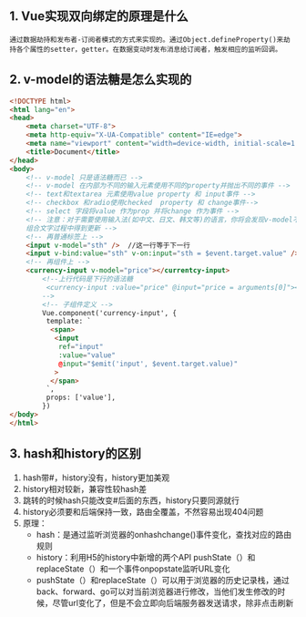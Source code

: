 ## 1. Vue实现双向绑定的原理是什么

    通过数据劫持和发布者-订阅者模式的方式来实现的。通过Object.defineProperty()来劫持各个属性的setter，getter。在数据变动时发布消息给订阅者，触发相应的监听回调。

## 2. v-model的语法糖是怎么实现的
```html
<!DOCTYPE html>
<html lang="en">
<head>
    <meta charset="UTF-8">
    <meta http-equiv="X-UA-Compatible" content="IE=edge">
    <meta name="viewport" content="width=device-width, initial-scale=1.0">
    <title>Document</title>
</head>
<body>
    <!-- v-model 只是语法糖而已 -->
    <!-- v-model 在内部为不同的输入元素使用不同的property并抛出不同的事件 -->
    <!-- text和textarea 元素使用value property 和 input事件 -->
    <!-- checkbox 和radio使用checked  property 和 change事件-->
    <!-- select 字段将value 作为prop 并将change 作为事件 -->
    <!-- 注意：对于需要使用输入法(如中文、日文、韩文等)的语言，你将会发现v-model不会再输入法
    组合文字过程中得到更新 -->
    <!-- 再普通标签上 -->
    <input v-model="sth" />  //这一行等于下一行
    <input v-bind:value="sth" v-on:input="sth = $event.target.value" />
    <!-- 再组件上 -->
    <currency-input v-model="price"></currentcy-input>
        <!--上行代码是下行的语法糖
         <currency-input :value="price" @input="price = arguments[0]"></currency-input>
        --> 
        <!-- 子组件定义 -->
        Vue.component('currency-input', {
         template: `
          <span>
           <input
            ref="input"
            :value="value"
            @input="$emit('input', $event.target.value)"
           >
          </span>
         `,
         props: ['value'],
        })   
</body>
</html>
```
## 3. hash和history的区别
1. hash带#，history没有，history更加美观
2. history相对较新，兼容性较hash差
3. 跳转的时候hash只能改变#后面的东西，history只要同源就行
4. history必须要和后端保持一致，路由全覆盖，不然容易出现404问题
5. 原理：
    * hash：是通过监听浏览器的onhashchange()事件变化，查找对应的路由规则
    * history：利用H5的history中新增的两个API pushState（）和replaceState（）和一个事件onpopstate监听URL变化
    * pushState（）和replaceState（）可以用于浏览器的历史记录栈，通过back、forward、go可以对当前浏览器进行修改，当他们发生修改的时候，尽管url变化了，但是不会立即向后端服务器发送请求，除非点击刷新
